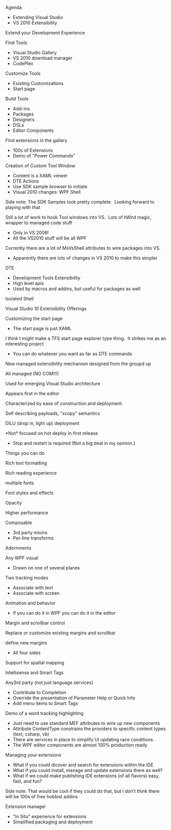 Agenda

-   Extending Visual Studio
-   VS 2010 Extensibility

Extend your Development Experience

Find Tools

-   Visual Studio Gallery
-   VS 2010 download manager
-   CodePlex

Customize Tools

-   Existing Customizations
-   Start page

Build Tools

-   Add-ins
-   Packages
-   Designers
-   DSLs
-   Editor Components

Find extensions in the gallery

-   100s of Extensions
-   Demo of "Power Commands"

Creation of Custom Tool Window

-   Content is a XAML viewer
-   DTE Actions
-   Use SDK sample browser to initiate
-   Visual 2010 changes: WPF Shell

Side note: The SDK Samples look pretty complete.  Looking forward to
playing with that

Still a lot of work to hook Tool windows into VS.  Lots of hWnd magic,
wrapper to managed code stuff

-   Only in VS 2008!
-   All the VS2010 stuff will be all WPF

Currently there are a lot of MsVsShell attributes to wire packages into
VS.

-   Apparently there are lots of changes in VS 2010 to make this simpler

DTE

-   Development Tools Extensibility
-   High level apis
-   Used by macros and addins, but useful for packages as well

Isolated Shell

Visual Studio 10 Extensibility Offerings

Customizing the start page

-   The start page is just XAML

I think I might make a TFS start page explorer type thing.  It strikes
me as an interesting project

-   You can do whatever you want as far as DTE commands

New managed extensibility mechanism designed from the groupd up

All managed (NO COM!!!)

Used for emerging Visual Studio architecture

Appears first in the editor

Characterized by ease of construction and deployment

Self describing payloads, "xcopy" semantics

DILU (drop in, light up) deployment

\*Not\* focused on hot deploy in first release

-   Stop and restart is required (Not a big deal in my opinion.)

Things you can do

Rich text formatting

Rich reading experience

multiple fonts

Font styles and effects

Opacity

Higher performance

Composable

-   3rd party mixins
-   Per-line transforms

Adornments

Any WPF visual

-   Drawn on one of several planes

Two tracking modes

-   Associate with text
-   Associate with screen

Animation and behavior

-   If you can do it in WPF you can do it in the editor

Margin and scrollbar control

Replace or customize existing margins and scrollbar

define new margins

-   All four sides

Support for spatial mapping

Intellisense and Smart Tags

Any3rd party (not just language services)

-   Contribute to Completion
-   Override the presentation of Parameter Help or Quick Info
-   Add menu items to Smart Tags

Demo of a word tracking highlighting

-   Just need to use standard MEF attributes to wire up new components
-   Attribute ContentType constrains the providers to specific content
    types (text, csharp, vb)
-   There are services in place to simplify UI updating race conditions.
-   The WPF editor components are almost 100% production ready

Managing your extensions

-   What if you could dicover and search for extensions within the IDE
-   What if you could install, manage and update extensions there as
    well?
-   What if we could make publishing IDE extensions (of all flavors)
    easy, fast, and fun?

Side note: That would be cool if they could do that, but I don't think
there will be 100s of free hobbist addins

Extension manager

-   "In Situ" experience for extensions
-   Simplified packaging and deployment

